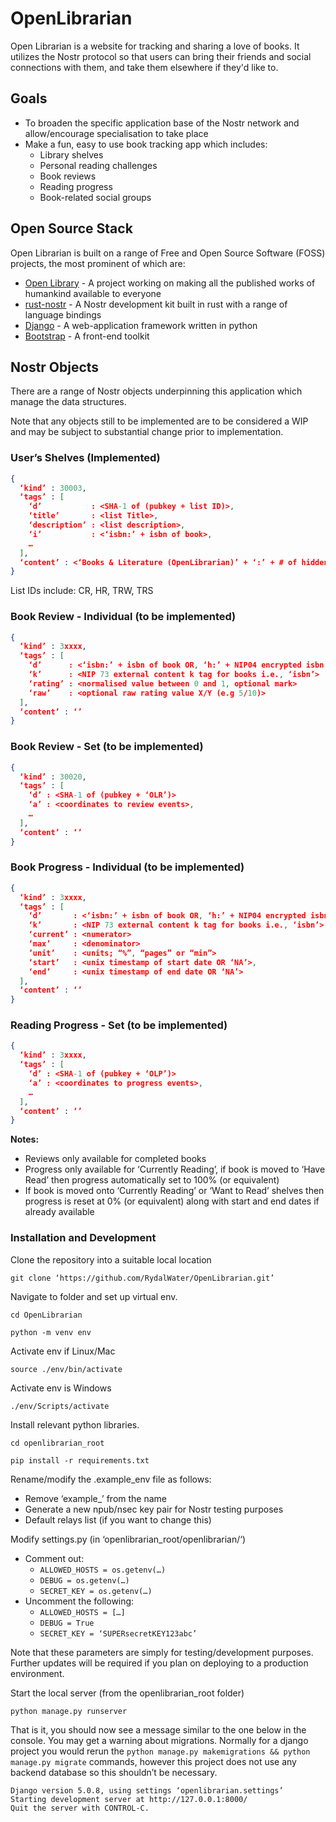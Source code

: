 # OpenLibrarian
Open Librarian is a website for tracking and sharing a love of books. It utilizes the Nostr protocol so that users can bring their friends and social connections with them, and take them elsewhere if they'd like to. 

## Goals
- To broaden the specific application base of the Nostr network and allow/encourage specialisation to take place 
- Make a fun, easy to use book tracking app which includes:
  - Library shelves
  - Personal reading challenges
  - Book reviews
  - Reading progress
  - Book-related social groups


## Open Source Stack
Open Librarian is built on a range of Free and Open Source Software (FOSS) projects, the most prominent of which are:

- [Open Library](https://openlibrary.org/) - A project working on making all the published works of humankind available to everyone
- [rust-nostr](https://rust-nostr.org/) - A Nostr development kit built in rust with a range of language bindings 
- [Django](djangoproject.com) - A web-application framework written in python
- [Bootstrap](https://getbootstrap.com/) - A front-end toolkit


## Nostr Objects
There are a range of Nostr objects underpinning this application which manage the data structures.

Note that any objects still to be implemented are to be considered a WIP and may be subject to substantial change prior to implementation.

### User’s Shelves (Implemented)

```json
{
  ‘kind’ : 30003,
  ‘tags’ : [
    ‘d’           : <SHA-1 of (pubkey + list ID)>,
    ‘title’       : <list Title>,
    ‘description’ : <list description>,
    ‘i’           : <‘isbn:’ + isbn of book>,
    …
  ],
  ‘content’ : <‘Books & Literature (OpenLibrarian)’ + ‘:’ + # of hidden books + ‘:’ + NIP04 encrypted ‘i’ tags for isbns of hidden books>   
}
```

List IDs include: CR, HR, TRW, TRS


### Book Review - Individual (to be implemented)

```json
{
  ‘kind’ : 3xxxx,
  ‘tags’ : [
    ‘d’      : <‘isbn:’ + isbn of book OR, ‘h:’ + NIP04 encrypted isbn of book>
    ‘k’      : <NIP 73 external content k tag for books i.e., ‘isbn’>
    ‘rating’ : <normalised value between 0 and 1, optional mark>
    ‘raw’    : <optional raw rating value X/Y (e.g 5/10)>
  ],
  ‘content’ : ‘’
}
```

### Book Review - Set (to be implemented)

```json
{
  ‘kind’ : 30020,
  ‘tags’ : [
    ‘d’ : <SHA-1 of (pubkey + ‘OLR’)>
    ‘a’ : <coordinates to review events>,
    …
  ],
  ‘content’ : ‘’
}
```

### Book Progress - Individual (to be implemented)

```json
{
  ‘kind’ : 3xxxx,
  ‘tags’ : [
    ‘d’       : <‘isbn:’ + isbn of book OR, ‘h:’ + NIP04 encrypted isbn of book>
    ‘k’       : <NIP 73 external content k tag for books i.e., ‘isbn’>
    ‘current’ : <numerator>
    ‘max’     : <denominator>
    ’unit’    : <units; “%”, “pages” or “min”>
    ‘start’   : <unix timestamp of start date OR ‘NA’>,
    ‘end’     : <unix timestamp of end date OR ‘NA’>
  ],
  ‘content’ : ‘’
}
```

### Reading Progress  - Set (to be implemented)

```json
{
  ‘kind’ : 3xxxx,
  ‘tags’ : [
    ‘d’ : <SHA-1 of (pubkey + ‘OLP’)>
    ‘a’ : <coordinates to progress events>,
    …
  ],
  ‘content’ : ‘’
}
```

**Notes:**

- Reviews only available for completed books
- Progress only available for ‘Currently Reading’, if book is moved to ‘Have Read’ then progress automatically set to 100% (or equivalent)
- If book is moved onto ‘Currently Reading’ or ‘Want to Read’ shelves then progress is reset at 0% (or equivalent) along with start and end dates if already available

### Installation and Development

Clone the repository into a suitable local location 

```
git clone ‘https://github.com/RydalWater/OpenLibrarian.git’
```

Navigate to folder and set up virtual env.

```
cd OpenLibrarian

python -m venv env
```

Activate env if Linux/Mac

```
source ./env/bin/activate
```

Activate env is Windows

```
./env/Scripts/activate
```

Install relevant python libraries.

```
cd openlibrarian_root

pip install -r requirements.txt
```

Rename/modify the .example_env file as follows:

- Remove ‘example_’ from the name
- Generate a new npub/nsec key pair for Nostr testing purposes
- Default relays list (if you want to change this)

Modify settings.py (in ‘openlibrarian_root/openlibrarian/‘)

- Comment out:
  - `ALLOWED_HOSTS = os.getenv(…)`
  - `DEBUG = os.getenv(…)`
  - `SECRET_KEY = os.getenv(…)`
- Uncomment the following: 
  - `ALLOWED_HOSTS = […]`
  - `DEBUG = True`
  - `SECRET_KEY = ‘SUPERsecretKEY123abc’`

Note that these parameters are simply for testing/development purposes. Further updates will be required if you plan on deploying to a production environment.

Start the local server (from the openlibrarian_root folder)

```
python manage.py runserver
```

That is it, you should now see a message similar to the one below in the console. You may get a warning about migrations. Normally for a django project you would rerun the `python manage.py makemigrations && python manage.py migrate` commands, however this project does not use any backend database so this shouldn’t be necessary.

```
Django version 5.0.8, using settings ‘openlibrarian.settings’
Starting development server at http://127.0.0.1:8000/
Quit the server with CONTROL-C.
```




